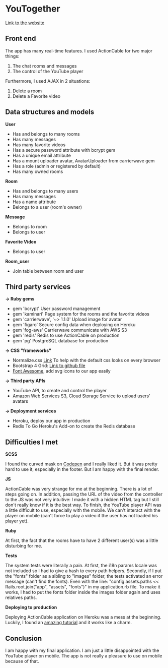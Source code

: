# YouTogether
[Link to the website](https://youtogether.herokuapp.com/)

## Front end
The app has many real-time features. I used ActionCable for two major things:
1. The chat rooms and messages
2. The control of the YouTube player

Furthermore, I used AJAX in 2 situations:
1. Delete a room
2. Delete a Favorite video

## Data structures and models
**User**
* Has and belongs to many rooms
* Has many messages
* Has many favorite videos
* Has a secure password attribute with bcrypt gem
* Has a unique email attribute
* Has a mount uploader avatar, AvatarUploader from carrierwave gem
* Has a role (admin or registered by default)
* Has many owned rooms

**Room**
* Has and belongs to many users
* Has many messages
* Has a name attribute
* Belongs to a user (room's owner)

**Message**
* Belongs to room
* Belongs to user

**Favorite Video**
* Belongs to user

**Room_user**
* Join table between room and user

## Third party services
**-> Ruby gems**
* gem 'bcrypt' User password management
* gem 'kaminari' Page system for the rooms and the favorite videos
* gem 'carrierwave', '~> 1.1.0' Upload image for avatar
* gem 'figaro' Secure config data when deploying on Heroku
* gem 'fog-aws' Carrierwave communicate with AWS S3
* gem 'redis' Redis to use ActionCable on production
* gem 'pg' PostgreSQL database for production

**-> CSS "frameworks"**
* Normalize.css [Link](https://github.com/necolas/normalize.css) To help with the default css looks on every browser
* Bootstrap 4 Grid: [Link to github file](https://github.com/twbs/bootstrap/blob/v4-dev/dist/css/bootstrap-grid.css)
* [Font Awesome](https://fontawesome.com/), add svg icons to our app easily

**-> Third party APIs**
* YouTube API, to create and control the player
* Amazon Web Services S3, Cloud Storage Service to upload users' avatars

**-> Deployment services**
* Heroku, deploy our app in production
* Redis To Go Heroku's Add-on to create the Redis database

## Difficulties I met
**SCSS**

I found the curved mask on [Codepen](https://codepen.io/doubletake/pen/NMYvym) and I really liked it. But it was pretty hard to use it, especially in the footer. But I am happy with the final render.

**JS**

ActionCable was very strange for me at the beginning. There is a lot of steps going on.
In addition, passing the URL of the video from the controller to the JS was not very intuitive: I made it with a hidden HTML tag but I still don't really know if it is the best way.
To finish, the YouTube player API was a little difficult to use, especially with the mobile. We can't interact with the player on mobile (can't force to play a video if the user has not loaded his player yet).

**Ruby**

At first, the fact that the rooms have to have 2 different user(s)  was a little disturbing for me.

**Tests**

The system tests were literally a pain. At first, the i18n params locale was not included so I had to give a hash to every path helpers. Secondly, if I put the "fonts" folder as a sibling to "images" folder, the tests activated an error message (can't find the fonts). Even with the line: "config.assets.paths << Rails.root.join("app", "assets", "fonts")" in my application.rb file. To make it works, I had to put the fonts folder inside the images folder again and uses relatives paths.

**Deploying to production**

Deploying ActionCable application on Heroku was a mess at the beginning. Luckily, I found an [amazing tutorial](https://blog.heroku.com/real_time_rails_implementing_websockets_in_rails_5_with_action_cable) and it works like a charm.

## Conclusion
I am happy with my final application. I am just a little disappointed with the YouTube player on mobile. The app is not really a pleasure to use on mobile because of that.
